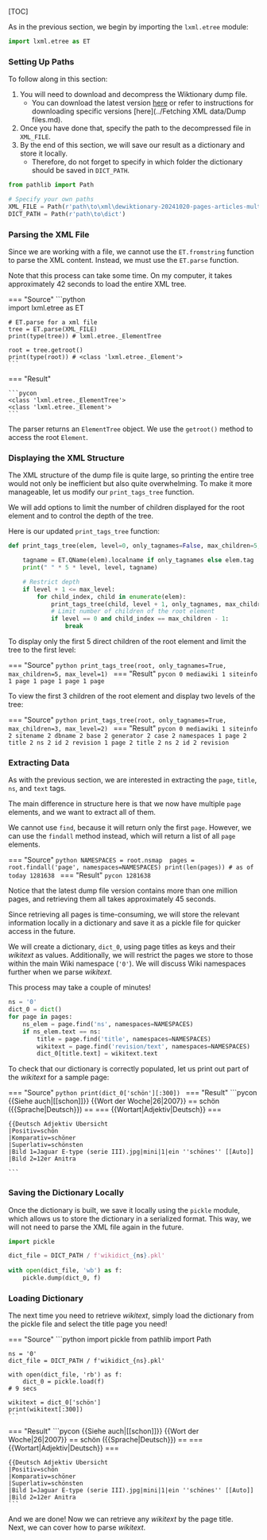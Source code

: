 [TOC]


As in the previous section, we begin by importing the `lxml.etree` module:

```python exec="true" source="above"   session="dump"
import lxml.etree as ET
``` 

### Setting Up Paths

To follow along in this section:

1. You will need to download and decompress the Wiktionary dump file.  
    - You can download the latest version [here](https://dumps.wikimedia.org/dewiktionary/latest/dewiktionary-latest-pages-articles-multistream.xml.bz2) or refer to instructions for downloading specific versions [here](../Fetching XML data/Dump files.md).
2. Once you have done that, specify the path to the decompressed file in `XML_FILE`.
3. By the end of this section, we will save our result as a dictionary and store it locally.  
    - Therefore, do not forget to specify in which folder the dictionary should be saved in `DICT_PATH`.

```python  
from pathlib import Path

# Specify your own paths
XML_FILE = Path(r'path\to\xml\dewiktionary-20241020-pages-articles-multistream.xml')
DICT_PATH = Path(r'path\to\dict')
```

<!-- ```python exec="1"   session="dump"
from pathlib import Path

# Specify your own paths
XML_FILE = Path(r'D:\Dropbox\Python\My_packages\de_wiktio\data\dewiktionary-20241020-pages-articles-multistream.xml')
DICT_PATH = Path(r"D:\Dropbox\Python\My_packages\de_wiktio\out")
``` -->

### Parsing the XML File

Since we are working with a file, we cannot use the `ET.fromstring` function to parse the XML content. Instead, we must use the `ET.parse` function.

Note that this process can take some time. On my computer, it takes approximately 42 seconds to load the entire XML tree.

<!-- ```python exec="1" source="tabbed-left" result="pycon" session="dump" -->
=== "Source"
    ```python  
    import lxml.etree as ET

    # ET.parse for a xml file
    tree = ET.parse(XML_FILE)
    print(type(tree)) # lxml.etree._ElementTree

    root = tree.getroot()
    print(type(root)) # <class 'lxml.etree._Element'>
    ```
=== "Result"

    ```pycon
    <class 'lxml.etree._ElementTree'>
    <class 'lxml.etree._Element'>
    ```


The parser returns an `ElementTree` object. We use the `getroot()` method to access the root `Element`.


### Displaying the XML Structure

The XML structure of the dump file is quite large, so printing the entire tree would not only be inefficient but also quite overwhelming. To make it more manageable, let us modify our `print_tags_tree` function.

We will add options to limit the number of children displayed for the root element and to control the depth of the tree.

Here is our updated `print_tags_tree` function:

<!-- ```python exec="1"  source="above"  session="dump" -->
```python
def print_tags_tree(elem, level=0, only_tagnames=False, max_children=5, max_level=5):

    tagname = ET.QName(elem).localname if only_tagnames else elem.tag
    print(" " * 5 * level, level, tagname)

    # Restrict depth
    if level + 1 <= max_level:
        for child_index, child in enumerate(elem):
            print_tags_tree(child, level + 1, only_tagnames, max_children, max_level)
            # Limit number of children of the root element
            if level == 0 and child_index == max_children - 1:
                break
```

To display only the first 5 direct children of the root element and limit the tree to the first level:

<!-- ```python exec="1" source="tabbed-left" result="pycon" session="dump" -->
=== "Source"
    ```python
    print_tags_tree(root, only_tagnames=True, max_children=5, max_level=1)
    ```
=== "Result"
    ```pycon
    0 mediawiki
        1 siteinfo
        1 page
        1 page
        1 page
        1 page
    ```


To view the first 3 children of the root element and display two levels of the tree:

<!-- ```python exec="1" source="tabbed-left" result="pycon" session="dump" -->
=== "Source"
    ```python
    print_tags_tree(root, only_tagnames=True, max_children=3, max_level=2)
    ```
=== "Result"
    ```pycon
    0 mediawiki
        1 siteinfo
            2 sitename
            2 dbname
            2 base
            2 generator
            2 case
            2 namespaces
        1 page
            2 title
            2 ns
            2 id
            2 revision
        1 page
            2 title
            2 ns
            2 id
            2 revision
    ```
 
### Extracting Data

As with the previous section, we are interested in extracting the `page`, `title`, `ns`, and `text` tags.

The main difference in structure here is that we now have multiple `page` elements, and we want to extract all of them.

We cannot use `find`, because it will return only the first `page`. However, we can use the `findall` method instead, which will return a list of all `page` elements.

<!-- ```python exec="1" source="tabbed-left" result="pycon" session="dump" -->
=== "Source"
    ```python
    NAMESPACES = root.nsmap 
    pages = root.findall('page', namespaces=NAMESPACES)
    print(len(pages)) # as of today 1281638
    ```
=== "Result"
    ```pycon
    1281638
    ```

Notice that the latest dump file version contains more than one million pages, and retrieving them all takes approximately 45 seconds.

Since retrieving all pages is time-consuming, we will store the relevant information locally in a dictionary and save it as a pickle file for quicker access in the future.

We will create a dictionary, `dict_0`, using page titles as keys and their *wikitext* as values. Additionally, we will restrict the pages we store to those within the main Wiki namespace (`'0'`). We will discuss Wiki namespaces further when we parse *wikitext*.

This process may take a couple of minutes!

<!-- ```python exec="1"  source="above"  session="dump" -->
```python
ns = '0'
dict_0 = dict()
for page in pages:
    ns_elem = page.find('ns', namespaces=NAMESPACES)
    if ns_elem.text == ns: 
        title = page.find('title', namespaces=NAMESPACES)
        wikitext = page.find('revision/text', namespaces=NAMESPACES)
        dict_0[title.text] = wikitext.text
```

To check that our dictionary is correctly populated, let us print out part of the *wikitext* for a sample page:

<!-- ```python exec="1" source="tabbed-left" result="pycon" session="dump" -->
=== "Source"
    ```python
    print(dict_0['schön'][:300])
    ```
=== "Result"
    ```pycon
    {{Siehe auch|[[schon]]}}
    {{Wort der Woche|26|2007}}
    == schön ({{Sprache|Deutsch}}) ==
    === {{Wortart|Adjektiv|Deutsch}} ===

    {{Deutsch Adjektiv Übersicht
    |Positiv=schön
    |Komparativ=schöner
    |Superlativ=schönsten
    |Bild 1=Jaguar E-type (serie III).jpg|mini|1|ein ''schönes'' [[Auto]]
    |Bild 2=12er Anitra

    ```

### Saving the Dictionary Locally

Once the dictionary is built, we save it locally using the `pickle` module, which allows us to store the dictionary in a serialized format. This way, we will not need to parse the XML file again in the future.

```python
import pickle

dict_file = DICT_PATH / f'wikidict_{ns}.pkl'
        
with open(dict_file, 'wb') as f:
    pickle.dump(dict_0, f)
```

### Loading Dictionary

The next time you need to retrieve *wikitext*, simply load the dictionary from the pickle file and select the title page you need!
  
<!-- ```python exec="1" source="tabbed-left" result="pycon" session="dump" -->
=== "Source"
    ```python
    import pickle
    from pathlib import Path

    ns = '0'
    dict_file = DICT_PATH / f'wikidict_{ns}.pkl'

    with open(dict_file, 'rb') as f:
        dict_0 = pickle.load(f)
    # 9 secs

    wikitext = dict_0['schön']
    print(wikitext[:300])
    ```
=== "Result"
    ```pycon
    {{Siehe auch|[[schon]]}}
    {{Wort der Woche|26|2007}}
    == schön ({{Sprache|Deutsch}}) ==
    === {{Wortart|Adjektiv|Deutsch}} ===

    {{Deutsch Adjektiv Übersicht
    |Positiv=schön
    |Komparativ=schöner
    |Superlativ=schönsten
    |Bild 1=Jaguar E-type (serie III).jpg|mini|1|ein ''schönes'' [[Auto]]
    |Bild 2=12er Anitra
    ```

And we are done! Now we can retrieve any *wikitext* by the page title.  
Next, we can cover how to parse *wikitext*.